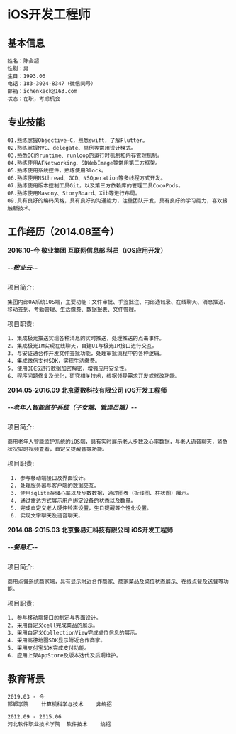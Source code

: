 # iOS开发工程师

基本信息
-----
    姓名：陈会超                  
    性别：男
    生日：1993.06                
    电话：183-3024-8347（微信同号）
    邮箱：ichenkeck@163.com      
    状态：在职，考虑机会
    
专业技能
-----
    01.熟练掌握Objective-C，熟悉swift，了解Flutter。
    02.熟练掌握MVC、delegate、单例等常用设计模式。
    03.熟悉OC的runtime、runloop的运行时机制和内存管理机制。
    04.熟练使用AFNetworking、SDWebImage等常用第三方框架。
    05.熟练使用系统控件，熟练使用Block。
    06.熟练使用NSthread、GCD、NSOperation等多线程方式开发。
    07.熟练使用版本控制工具Git，以及第三方依赖库的管理工具CocoPods。
    08.熟练使用Masony、StoryBoard、Xib等进行布局。
    09.具有良好的编码风格，具有良好的沟通能力，注重团队开发，具有良好的学习能力，喜欢接触新技术。

工作经历（2014.08至今）
-----
**2016.10-今**
**敬业集团**
**互联网信息部 科员（iOS应用开发）**

#####   --敬业云--
项目简介:

    集团内部OA系统iOS端，主要功能：文件审批、手签批注、内部通讯录、在线聊天、消息推送、移动签到、考勤管理、生活缴费、数据报表、文件管理。

项目职责:

    1. 集成极光推送实现各种消息的实时推送，处理推送的点击事件。
    2. 集成极光IM实现在线聊天，自建UI与极光IM接口进行交互。
    3. 与安证通合作开发文件签批功能，处理审批流程中的各种逻辑。
    4. 集成微信支付SDK，实现生活缴费。
    5. 使用3DES进行数据加密解密，增强应用安全性。
    6. 程序问题修复及优化，研究相关技术，根据领导需求开发或修改功能。


**2014.05-2016.09**
**北京蓝数科技有限公司**
**iOS开发工程师**
#####   --老年人智能监护系统（子女端、管理员端）--
项目简介:
  
    商用老年人智能监护系统的iOS端，具有实时展示老人步数及心率数据，与老人语音聊天，紧急状况实时视频查看，自定义提醒音等功能。

项目职责:

     1. 参与移动端接口及界面设计。
     2. 处理服务器与客户端的数据交互。
     3. 使用sqlite存储心率以及步数数据，通过图表（折线图、柱状图）展示。
     4. 通过雷达方式展示用户绑定设备的状态以及数量。
     5. 完成自定义老人硬件铃声设置，生日提醒等个性化设置。
     6. 实现文字聊天及语音聊天。

    
**2014.08-2015.03**
**北京餐易汇科技有限公司**
**iOS开发工程师**
#####   --餐易汇--

项目简介:

    商用点餐系统商家端，具有显示附近合作商家、商家菜品及桌位状态展示、在线点餐及送餐等功能。

项目职责:

    1. 参与移动端接口的制定与界面设计。
    2. 采用自定义cell完成菜品的展示。
    3. 采用自定义CollectionView完成桌位信息的展示。
    4. 采用高德地图SDK显示附近合作商家。
    5. 采用支付宝SDK完成支付功能。
    6. 应用上架AppStore及版本迭代及后期维护。 

教育背景
-----
    2019.03 - 今
    邯郸学院	计算机科学与技术	非统招
    
    2012.09 - 2015.06   
    河北软件职业技术学院	软件技术	统招

